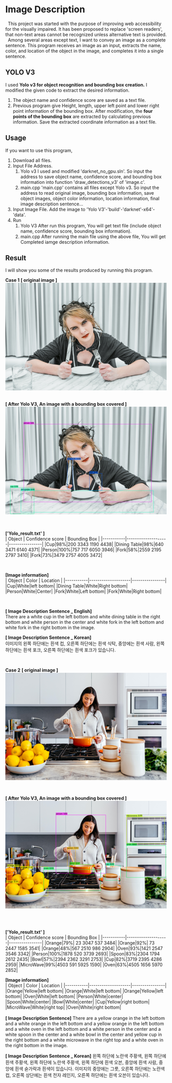 # Image Description
 &nbsp; This project was started with the purpose of improving web accessibility for the visually impaired. It has been proposed to replace 'screen readers', that non-text areas cannot be recognized unless alternative text is provided. 
 &nbsp; Among several areas except text, I want to convey an image as a complete sentence. This program receives an image as an input, extracts the name, color, and location of the object in the image, and completes it into a single sentence.



## YOLO V3
I used **Yolo v3 for object recognition and bounding box creation.** I modified the given code to extract the desired information.
1) The object name and confidence score are saved as a text file.
2) Previous program give Height, length, upper left point and lower right point information of the bounding box. After modification, the **four points of the bounding box** are extracted by calculating previous information. Save the extracted coordinate information as a text file.

## Usage
If you want to use this program, 
1. Download all files. 
2. Input File Address. 
    1) Yolo v3
	    I used and modified 'darknet_no_gpu.sln'. So input the address to save object name, confidence score, and bounding box information into function 'draw_detections_v3' of 'image.c'.
    2) main.cpp
        'main.cpp' contains all files except Yolo v3. So input the address to read original image, bounding box information, save object images, object color information, location information, final image description sentence...
 3. Input Image File.
      Add the image to 'Yolo V3'-'build'-'darknet'-x64'-'data'. 
 4. Run
       1) Yolo V3
            After run this program, You will get text file (include object name, confidence score, bounding box information).
       2) main.cpp
           After running the main file using the above file, You will get Completed iamge description information.

## Result

I will show you some of the results produced by running this program.

**Case 1**
**[ original image ]**
![original](./Result/case01/original.jpg)<br/>
<br/>

**[ After Yolo V3, An image with a bounding box covered ]<br/>**
![prediction](./Result/case01/prediction.jpg)<br/>
<br/>
<br/>

**['Yolo_result.txt' ]<br/>**
|   Object  |  Confidence score  |  Bounding Box  |
|-----------|--------------------|----------------|
|Cup|98%|200 3343 1190 4438|
|Dining Table|98%|640 3471 6140 4371|
|Person|100%|757 717 6050 3946|
|Fork|58%|2559 2195 2797 3410|
|Fork|73%|3479 2757 4005 3472|

<br/>

**[Image information]<br/>**
|   Object  |  Color |  Location  |
|-----------|--------------------|----------------|
|Cup|White|left bottom|
|Dining Table|White|Right bottom|
|Person|White|Center|
|Fork|White|Left bottom|
|Fork|White|Right bottom|

<br/>

**[ Image Description Sentence _ English]<br/>**
There are a white cup in the left bottom and white dining table in the right bottom and white person in the center and white fork in the left bottom and white fork in the right bottom in the image.<br/>

**[ Image Description Sentence _ Korean]<br/>**
이미지의 왼쪽 하단에는 흰색 컵, 오른쪽 하단에는 흰색 식탁, 중앙에는 흰색 사람, 왼쪽 하단에는 흰색 포크, 오른쪽 하단에는 흰색 포크가 있습니다.<br/>

<br/>



**Case 2**
**[ original image ]<br/>**
![original](./Result/case02/original.jpg)

<br/>


**[ After Yolo V3, An image with a bounding box covered ]<br/>**
![prediction](./Result/case02/prediction.jpg)

<br/><br/>

**['Yolo_result.txt' ]<br/>**
|   Object  |  Confidence score  |  Bounding Box  |
|-----------|--------------------|----------------|
|Orange|79%| 23 3047 537 3484|
|Orange|92%| 73 2447 1585 3541|
|Orange|48%|567 2510 986 2904|
|Oven|93%|1421 2547 3546 3342|
|Person|100%|1878 520 3739 2693|
|Spoon|83%|2304 1794 2612 2435|
|Bowl|57%|2394 2362 3291 2753|
|Cup|82%|3719 2395 4286 2959|
|MicroWave|99%|4503 591 5925 1590|
|Oven|63%|4505 1656 5970 2852|
<br/>

**[Image information]<br/>**
|   Object  |  Color |  Location  |
|-----------|--------------------|----------------|
|Orange|Yellow|left bottom|
|Orange|White|left bottom|
|Orange|Yellow|left bottom|
|Oven|White|left bottom|
|Person|White|center|
|Spoon|White|center|
|Bowl|White|center|
|Cup|Yellow|right bottom|
|MicroWave|White|right top|
|Oven|White|right bottom|
<br/>
<br/>
**[ Image Description Sentence]**
There are a yellow orange in the left bottom and a white orange in the left bottom and a yellow orange in the left bottom and a white oven in the left bottom and a white person in the center and a white spoon in the center and a white bowl in the center and yellow cup in the right bottom and a white microwave in the right top and a white oven in the right bottom in the image.<br/>

**[ Image Description Sentence _ Korean]**
왼쪽 하단에 노란색 주황색, 왼쪽 하단에 흰색 주황색, 왼쪽 하단에 노란색 주황색, 왼쪽 하단에 흰색 오븐, 중앙에 흰색 사람, 중앙에 흰색 숟가락과 흰색이 있습니다. 이미지의 중앙에는 그릇, 오른쪽 하단에는 노란색 컵, 오른쪽 상단에는 흰색 전자 레인지, 오른쪽 하단에는 흰색 오븐이 있습니다.<br/>

<br/>
